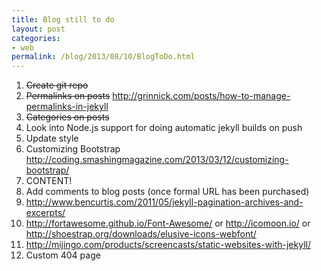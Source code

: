 ```yaml
---
title: Blog still to do
layout: post
categories:
- web
permalink: /blog/2013/08/10/BlogToDo.html
---
```


1. ~~Create git repo~~
1. ~~Permalinks on posts~~ http://grinnick.com/posts/how-to-manage-permalinks-in-jekyll
1. ~~Categories on posts~~ 
1. Look into Node.js support for doing automatic jekyll builds on push
1. Update style
1. Customizing Bootstrap http://coding.smashingmagazine.com/2013/03/12/customizing-bootstrap/
1. CONTENT!
1. Add comments to blog posts (once formal URL has been purchased)
1. http://www.bencurtis.com/2011/05/jekyll-pagination-archives-and-excerpts/
1. http://fortawesome.github.io/Font-Awesome/ or http://icomoon.io/ or http://shoestrap.org/downloads/elusive-icons-webfont/
1. http://mijingo.com/products/screencasts/static-websites-with-jekyll/
1. Custom 404 page
